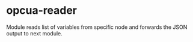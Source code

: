 # opcua-reader
Module reads list of variables from specific node and forwards the JSON output to next module. 

